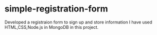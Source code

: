 # simple-registration-form
Developed a registraion form to sign up and store information 
I have used HTML,CSS,Node.js in MongoDB in this project.
